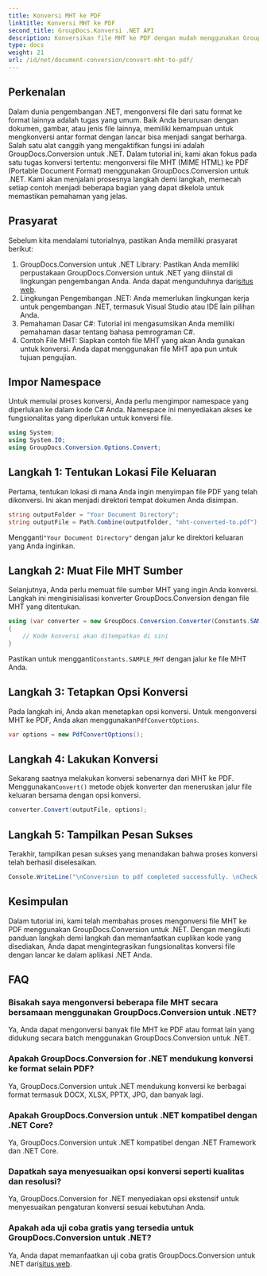 ```yaml
---
title: Konversi MHT ke PDF
linktitle: Konversi MHT ke PDF
second_title: GroupDocs.Konversi .NET API
description: Konversikan file MHT ke PDF dengan mudah menggunakan GroupDocs.Conversion untuk .NET. Ikuti panduan langkah demi langkah kami untuk integrasi yang lancar ke dalam aplikasi .NET Anda.
type: docs
weight: 21
url: /id/net/document-conversion/convert-mht-to-pdf/
---
```

## Perkenalan
Dalam dunia pengembangan .NET, mengonversi file dari satu format ke format lainnya adalah tugas yang umum. Baik Anda berurusan dengan dokumen, gambar, atau jenis file lainnya, memiliki kemampuan untuk mengkonversi antar format dengan lancar bisa menjadi sangat berharga. Salah satu alat canggih yang mengaktifkan fungsi ini adalah GroupDocs.Conversion untuk .NET.
Dalam tutorial ini, kami akan fokus pada satu tugas konversi tertentu: mengonversi file MHT (MIME HTML) ke PDF (Portable Document Format) menggunakan GroupDocs.Conversion untuk .NET. Kami akan menjalani prosesnya langkah demi langkah, memecah setiap contoh menjadi beberapa bagian yang dapat dikelola untuk memastikan pemahaman yang jelas.
## Prasyarat
Sebelum kita mendalami tutorialnya, pastikan Anda memiliki prasyarat berikut:
1.  GroupDocs.Conversion untuk .NET Library: Pastikan Anda memiliki perpustakaan GroupDocs.Conversion untuk .NET yang diinstal di lingkungan pengembangan Anda. Anda dapat mengunduhnya dari[situs web](https://releases.groupdocs.com/conversion/net/).
2. Lingkungan Pengembangan .NET: Anda memerlukan lingkungan kerja untuk pengembangan .NET, termasuk Visual Studio atau IDE lain pilihan Anda.
3. Pemahaman Dasar C#: Tutorial ini mengasumsikan Anda memiliki pemahaman dasar tentang bahasa pemrograman C#.
4. Contoh File MHT: Siapkan contoh file MHT yang akan Anda gunakan untuk konversi. Anda dapat menggunakan file MHT apa pun untuk tujuan pengujian.

## Impor Namespace
Untuk memulai proses konversi, Anda perlu mengimpor namespace yang diperlukan ke dalam kode C# Anda. Namespace ini menyediakan akses ke fungsionalitas yang diperlukan untuk konversi file.
```csharp
using System;
using System.IO;
using GroupDocs.Conversion.Options.Convert;
```
## Langkah 1: Tentukan Lokasi File Keluaran
Pertama, tentukan lokasi di mana Anda ingin menyimpan file PDF yang telah dikonversi. Ini akan menjadi direktori tempat dokumen Anda disimpan.
```csharp
string outputFolder = "Your Document Directory";
string outputFile = Path.Combine(outputFolder, "mht-converted-to.pdf");
```
 Mengganti`"Your Document Directory"` dengan jalur ke direktori keluaran yang Anda inginkan.
## Langkah 2: Muat File MHT Sumber
Selanjutnya, Anda perlu memuat file sumber MHT yang ingin Anda konversi. Langkah ini menginisialisasi konverter GroupDocs.Conversion dengan file MHT yang ditentukan.
```csharp
using (var converter = new GroupDocs.Conversion.Converter(Constants.SAMPLE_MHT))
{
    // Kode konversi akan ditempatkan di sini
}
```
Pastikan untuk mengganti`Constants.SAMPLE_MHT` dengan jalur ke file MHT Anda.
## Langkah 3: Tetapkan Opsi Konversi
 Pada langkah ini, Anda akan menetapkan opsi konversi. Untuk mengonversi MHT ke PDF, Anda akan menggunakan`PdfConvertOptions`.
```csharp
var options = new PdfConvertOptions();
```
## Langkah 4: Lakukan Konversi
 Sekarang saatnya melakukan konversi sebenarnya dari MHT ke PDF. Menggunakan`Convert()` metode objek konverter dan meneruskan jalur file keluaran bersama dengan opsi konversi.
```csharp
converter.Convert(outputFile, options);
```
## Langkah 5: Tampilkan Pesan Sukses
Terakhir, tampilkan pesan sukses yang menandakan bahwa proses konversi telah berhasil diselesaikan.
```csharp
Console.WriteLine("\nConversion to pdf completed successfully. \nCheck output in {0}", outputFolder);
```

## Kesimpulan
Dalam tutorial ini, kami telah membahas proses mengonversi file MHT ke PDF menggunakan GroupDocs.Conversion untuk .NET. Dengan mengikuti panduan langkah demi langkah dan memanfaatkan cuplikan kode yang disediakan, Anda dapat mengintegrasikan fungsionalitas konversi file dengan lancar ke dalam aplikasi .NET Anda.
## FAQ
### Bisakah saya mengonversi beberapa file MHT secara bersamaan menggunakan GroupDocs.Conversion untuk .NET?
Ya, Anda dapat mengonversi banyak file MHT ke PDF atau format lain yang didukung secara batch menggunakan GroupDocs.Conversion untuk .NET.
### Apakah GroupDocs.Conversion for .NET mendukung konversi ke format selain PDF?
Ya, GroupDocs.Conversion untuk .NET mendukung konversi ke berbagai format termasuk DOCX, XLSX, PPTX, JPG, dan banyak lagi.
### Apakah GroupDocs.Conversion untuk .NET kompatibel dengan .NET Core?
Ya, GroupDocs.Conversion untuk .NET kompatibel dengan .NET Framework dan .NET Core.
### Dapatkah saya menyesuaikan opsi konversi seperti kualitas dan resolusi?
Ya, GroupDocs.Conversion for .NET menyediakan opsi ekstensif untuk menyesuaikan pengaturan konversi sesuai kebutuhan Anda.
### Apakah ada uji coba gratis yang tersedia untuk GroupDocs.Conversion untuk .NET?
 Ya, Anda dapat memanfaatkan uji coba gratis GroupDocs.Conversion untuk .NET dari[situs web](https://releases.groupdocs.com/).